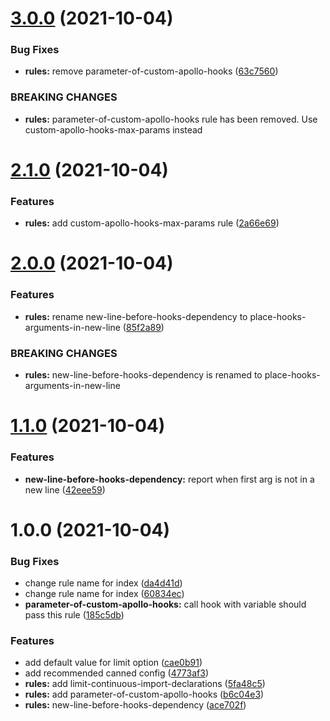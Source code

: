 # [3.0.0](https://github.com/wtlin1228/eslint-plugin-wtlin/compare/v2.1.0...v3.0.0) (2021-10-04)


### Bug Fixes

* **rules:** remove parameter-of-custom-apollo-hooks ([63c7560](https://github.com/wtlin1228/eslint-plugin-wtlin/commit/63c7560b503e17ff85bf145c474afdc2aec089c2))


### BREAKING CHANGES

* **rules:** parameter-of-custom-apollo-hooks rule has been removed. Use custom-apollo-hooks-max-params instead

# [2.1.0](https://github.com/wtlin1228/eslint-plugin-wtlin/compare/v2.0.0...v2.1.0) (2021-10-04)


### Features

* **rules:** add custom-apollo-hooks-max-params rule ([2a66e69](https://github.com/wtlin1228/eslint-plugin-wtlin/commit/2a66e691c303c0caa9c92bce085ed8b00f3204b6))

# [2.0.0](https://github.com/wtlin1228/eslint-plugin-wtlin/compare/v1.1.0...v2.0.0) (2021-10-04)


### Features

* **rules:** rename new-line-before-hooks-dependency to place-hooks-arguments-in-new-line ([85f2a89](https://github.com/wtlin1228/eslint-plugin-wtlin/commit/85f2a897c833b0384e6ce750a3aa112c6f7c5957))


### BREAKING CHANGES

* **rules:** new-line-before-hooks-dependency is renamed to place-hooks-arguments-in-new-line

# [1.1.0](https://github.com/wtlin1228/eslint-plugin-wtlin/compare/v1.0.0...v1.1.0) (2021-10-04)


### Features

* **new-line-before-hooks-dependency:** report when first arg is not in a new line ([42eee59](https://github.com/wtlin1228/eslint-plugin-wtlin/commit/42eee5991831f05c4e4f9b31e26c7ed0a039c2dd))

# 1.0.0 (2021-10-04)


### Bug Fixes

* change rule name for index ([da4d41d](https://github.com/wtlin1228/eslint-plugin-wtlin/commit/da4d41d89b9ca15fa1b72335fd2a8e5c08bf2d2a))
* change rule name for index ([60834ec](https://github.com/wtlin1228/eslint-plugin-wtlin/commit/60834eccf0214cfd2d2696bab8d7ac26117011de))
* **parameter-of-custom-apollo-hooks:** call hook with variable should pass this rule ([185c5db](https://github.com/wtlin1228/eslint-plugin-wtlin/commit/185c5db3a8258ecadbf1c5fed1695f21e8f09d3a))


### Features

* add default value for limit option ([cae0b91](https://github.com/wtlin1228/eslint-plugin-wtlin/commit/cae0b91ddd194e34ddc805e8f3d502096cf057b8))
* add recommended canned config ([4773af3](https://github.com/wtlin1228/eslint-plugin-wtlin/commit/4773af3b7217676be82b3a6006af0f2a466d137b))
* **rules:** add limit-continuous-import-declarations ([5fa48c5](https://github.com/wtlin1228/eslint-plugin-wtlin/commit/5fa48c5ed7500417e42880cbca10ee248b275bca))
* **rules:** add parameter-of-custom-apollo-hooks ([b6c04e3](https://github.com/wtlin1228/eslint-plugin-wtlin/commit/b6c04e37bd1fec0150640cd5dd58b4b46031d735))
* **rules:** new-line-before-hooks-dependency ([ace702f](https://github.com/wtlin1228/eslint-plugin-wtlin/commit/ace702f3e12a863451c02ac2079314a3a5b5df74))
